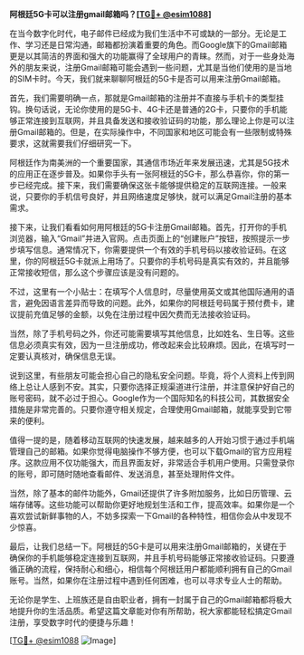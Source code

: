**阿根廷5G卡可以注册gmail邮箱吗？[[TG💪+ @esim1088](https://t.me/s/esim1088)]**

在当今数字化时代，电子邮件已经成为我们生活中不可或缺的一部分。无论是工作、学习还是日常沟通，邮箱都扮演着重要的角色。而Google旗下的Gmail邮箱更是以其简洁的界面和强大的功能赢得了全球用户的青睐。然而，对于一些身处海外的朋友来说，注册Gmail邮箱可能会遇到一些问题，尤其是当他们使用的是当地的SIM卡时。今天，我们就来聊聊阿根廷的5G卡是否可以用来注册Gmail邮箱。

首先，我们需要明确一点，那就是Gmail邮箱的注册并不直接与手机卡的类型挂钩。换句话说，无论你使用的是5G卡、4G卡还是普通的2G卡，只要你的手机能够正常连接到互联网，并且具备发送和接收验证码的功能，那么理论上你是可以注册Gmail邮箱的。但是，在实际操作中，不同国家和地区可能会有一些限制或特殊要求，这就需要我们仔细研究一下。

阿根廷作为南美洲的一个重要国家，其通信市场近年来发展迅速，尤其是5G技术的应用正在逐步普及。如果你手头有一张阿根廷的5G卡，那么恭喜你，你的第一步已经完成。接下来，我们需要确保这张卡能够提供稳定的互联网连接。一般来说，只要你的手机信号良好，并且网络速度足够快，就可以满足Gmail注册的基本需求。

接下来，让我们看看如何用阿根廷的5G卡注册Gmail邮箱。首先，打开你的手机浏览器，输入“Gmail”并进入官网。点击页面上的“创建账户”按钮，按照提示一步步填写信息。通常情况下，你需要提供一个有效的手机号码以接收验证码。在这里，你的阿根廷5G卡就派上用场了。只要你的手机号码是真实有效的，并且能够正常接收短信，那么这个步骤应该是没有问题的。

不过，这里有一个小贴士：在填写个人信息时，尽量使用英文或其他国际通用的语言，避免因语言差异而导致的问题。此外，如果你的阿根廷号码属于预付费卡，建议提前充值足够的金额，以免在注册过程中因欠费而无法接收验证码。

当然，除了手机号码之外，你还可能需要填写其他信息，比如姓名、生日等。这些信息必须真实有效，因为一旦注册成功，修改起来会比较麻烦。因此，在填写时一定要认真核对，确保信息无误。

说到这里，有些朋友可能会担心自己的隐私安全问题。毕竟，将个人资料上传到网络上总让人感到不安。其实，只要你选择正规渠道进行注册，并注意保护好自己的账号密码，就不必过于担心。Google作为一个国际知名的科技公司，其数据安全措施是非常完善的。只要你遵守相关规定，合理使用Gmail邮箱，就能享受到它带来的便利。

值得一提的是，随着移动互联网的快速发展，越来越多的人开始习惯于通过手机端管理自己的邮箱。如果你觉得电脑操作不够方便，也可以下载Gmail的官方应用程序。这款应用不仅功能强大，而且界面友好，非常适合手机用户使用。只需登录你的账号，即可随时随地查看邮件、发送消息，甚至处理附件文件。

当然，除了基本的邮件功能外，Gmail还提供了许多附加服务，比如日历管理、云端存储等。这些功能可以帮助你更好地规划生活和工作，提高效率。如果你是一个喜欢尝试新鲜事物的人，不妨多探索一下Gmail的各种特性，相信你会从中发现不少惊喜。

最后，让我们总结一下。阿根廷的5G卡是可以用来注册Gmail邮箱的，关键在于确保你的手机能够稳定连接到互联网，并且手机号码能够正常接收验证码。只要遵循正确的流程，保持耐心和细心，相信每个阿根廷用户都能顺利拥有自己的Gmail账号。当然，如果你在注册过程中遇到任何困难，也可以寻求专业人士的帮助。

无论你是学生、上班族还是自由职业者，拥有一封属于自己的Gmail邮箱都将极大地提升你的生活品质。希望这篇文章能对你有所帮助，祝大家都能轻松搞定Gmail注册，享受数字时代的便捷与乐趣！

[[TG💪+ @esim1088](https://t.me/s/esim1088) ![Image](https://i.postimg.cc/4NQfJmqS/Snipaste-2025-05-13-00-14-12.png)]